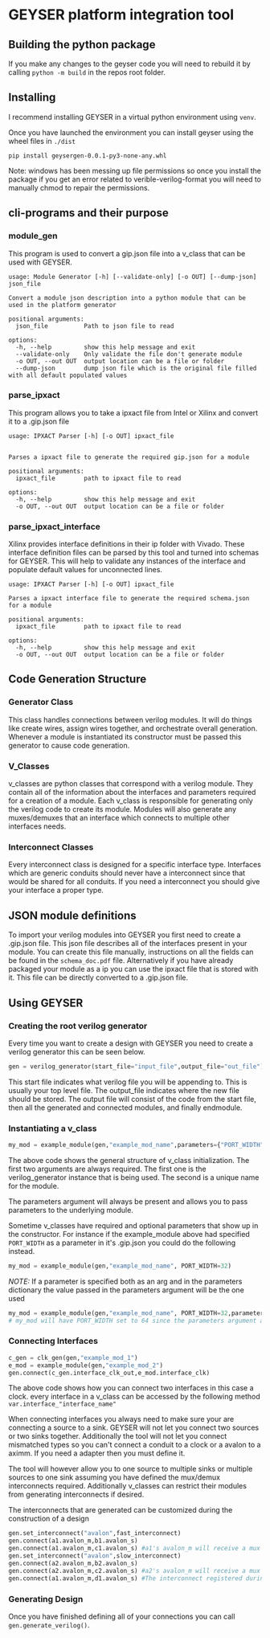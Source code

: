 # GEYSER platform integration tool

## Building the python package
If you make any changes to the geyser code you will need to rebuild it by calling `python -m build` in the repos root folder.

## Installing 
I recommend installing GEYSER in a virtual python environment using `venv`. 

Once you have launched the environment you can install geyser using the wheel files in `./dist` 

`pip install geysergen-0.0.1-py3-none-any.whl`

Note: windows has been messing up file permissions so once you install the package if you get an error related to verible-verilog-format you will need to manually chmod to repair the permissions. 

## cli-programs and their purpose

### module_gen

This program is used to convert a gip.json file into a v_class that can be used with GEYSER. 

```
usage: Module Generator [-h] [--validate-only] [-o OUT] [--dump-json] json_file

Convert a module json description into a python module that can be used in the platform generator

positional arguments:
  json_file          Path to json file to read

options:
  -h, --help         show this help message and exit
  --validate-only    Only validate the file don't generate module
  -o OUT, --out OUT  output location can be a file or folder
  --dump-json        dump json file which is the original file filled with all default populated values
  ```
### parse_ipxact 

This program allows you to take a ipxact file from Intel or Xilinx and convert it to a .gip.json file

```
usage: IPXACT Parser [-h] [-o OUT] ipxact_file


Parses a ipxact file to generate the required gip.json for a module

positional arguments:
  ipxact_file        path to ipxact file to read

options:
  -h, --help         show this help message and exit
  -o OUT, --out OUT  output location can be a file or folder
```
### parse_ipxact_interface

Xilinx provides interface definitions in their ip folder with Vivado. These interface definition files can be parsed by this tool and turned into schemas for GEYSER. This will help to validate any instances of the interface and populate default values for unconnected lines. 

```
usage: IPXACT Parser [-h] [-o OUT] ipxact_file

Parses a ipxact interface file to generate the required schema.json for a module

positional arguments:
  ipxact_file        path to ipxact file to read

options:
  -h, --help         show this help message and exit
  -o OUT, --out OUT  output location can be a file or folder
```


## Code Generation Structure 

### Generator Class
This class handles connections between verilog modules. It will do things like create wires, assign wires together, and orchestrate overall generation. Whenever a module is instantiated its constructor must be passed this generator to cause code generation. 


### V_Classes
v_classes are python classes that correspond with a verilog module. They contain all of the information about the interfaces and parameters required for a creation of a module. Each v_class is responsible for generating only the verilog code to create its module. Modules will also generate any muxes/demuxes that an interface which connects to multiple other interfaces needs. 

### Interconnect Classes
Every interconnect class is designed for a specific interface type. Interfaces which are generic conduits should never have a interconnect since that would be shared for all conduits. If you need a interconnect you should give your interface a proper type. 

## JSON module definitions

To import your verilog modules into GEYSER you first need to create a .gip.json file. This json file describes all of the interfaces present in your module. You can create this file manually, instructions on all the fields can be found in the `schema_doc.pdf` file. Alternatively if you have already packaged your module as a ip you can use the ipxact file that is stored with it. This file can be directly converted to a .gip.json file.  

## Using GEYSER

### Creating the root verilog generator
Every time you want to create a design with GEYSER you need to create a verilog generator this can be seen below. 
```python
gen = verilog_generator(start_file="input_file",output_file="out_file")
```
This start file indicates what verilog file you will be appending to. This is usually your top level file. The output_file indicates where the new file should be stored. The output file will consist of the code from the start file, then all the generated and connected modules, and finally endmodule. 

### Instantiating a v_class

```python
my_mod = example_module(gen,"example_mod_name",parameters={"PORT_WIDTH":32}) 
```

The above code shows the general structure of v_class initialization. The first two arguments are always required. The first one is the verilog_generator instance that is being used. The second is a unique name for the module. 

The parameters argument will always be present and allows you to pass parameters to the underlying module. 

Sometime v_classes have required and optional parameters that show up in the constructor. For instance if the example_module above had specified `PORT_WIDTH` as a parameter in it's .gip.json you could do the following instead. 

```python
my_mod = example_module(gen,"example_mod_name", PORT_WIDTH=32) 
```

_NOTE:_ If a parameter is specified both as an arg and in the parameters dictionary the value passed in the parameters argument will be the one used 
```python
my_mod = example_module(gen,"example_mod_name", PORT_WIDTH=32,parameters={"PORT_WIDTH":64}) 
# my_mod will have PORT_WIDTH set to 64 since the parameters argument always wins
```

### Connecting Interfaces
```python
c_gen = clk_gen(gen,"example_mod_1") 
e_mod = example_module(gen,"example_mod_2")
gen.connect(c_gen.interface_clk_out,e_mod.interface_clk)
```
The above code shows how you can connect two interfaces in this case a clock. every interface in a v_class can be accessed by the following method `var.interface_"interface_name"`

When connecting interfaces you always need to make sure your are connecting a source to a sink. GEYSER will not let you connect two sources or two sinks together. Additionally the tool will not let you connect mismatched types so you can't connect a conduit to a clock or a avalon to a aximm. If you need a adapter then you must define it. 

The tool will however allow you to one source to multiple sinks or multiple sources to one sink assuming you have defined the mux/demux interconnects required. Additionally v_classes can restrict their modules from generating interconnects if desired.

The interconnects that are generated can be customized during the construction of a design
```python
gen.set_interconnect("avalon",fast_interconnect)
gen.connect(a1.avalon_m,b1.avalon_s)
gen.connect(a1.avalon_m,c1.avalon_s) #a1's avalon_m will receive a mux generated by the fast_interconnect class
gen.set_interconnect("avalon",slow_interconnect)
gen.connect(a2.avalon_m,b2.avalon_s)
gen.connect(a2.avalon_m,c2.avalon_s) #a2's avalon_m will receive a mux generated by the slow_interconnect class
gen.connect(a1.avalon_m,d1.avalon_s) #The interconnect registered during the last connection is the one used, so this switches a1's avalon_m to a slow_interconnect generated mux
```

### Generating Design 
Once you have finished defining all of your connections you can call `gen.generate_verilog()`. 